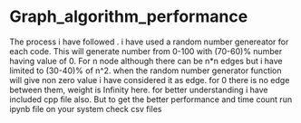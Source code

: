 # Graph_algorithm_performance
The process i have followed . i have used a random number genereator for each code. This will generate number from 0-100 with (70-60)% number having value of 0. For n node although there can be
n*n edges but i have limited to (30-40)% of n^2. 
when the random number generator function will give non zero value i have considered it as edge. for 0 there is no edge between them, weight is Infinity here.
for better understanding i have included cpp file also. But to get the better performance and time count run ipynb file on your system check csv files

